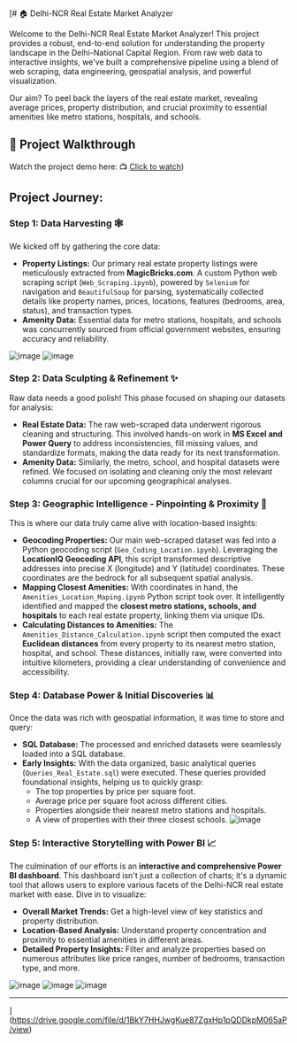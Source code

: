 [# 🏠 Delhi-NCR Real Estate Market Analyzer

Welcome to the Delhi-NCR Real Estate Market Analyzer! This project provides a robust, end-to-end solution for understanding the property landscape in the Delhi-National Capital Region. From raw web data to interactive insights, we've built a comprehensive pipeline using a blend of web scraping, data engineering, geospatial analysis, and powerful visualization.

Our aim? To peel back the layers of the real estate market, revealing average prices, property distribution, and crucial proximity to essential amenities like metro stations, hospitals, and schools.

## 🎥 Project Walkthrough

Watch the project demo here:
📺 [Click to watch]([https://drive.google.com/file/d/1BkY7HHJwgKue87ZgxHp1pQDDkpM065aP/view]))

## Project Journey: 

### Step 1: Data Harvesting 🕸️

We kicked off by gathering the core data:

* **Property Listings:** Our primary real estate property listings were meticulously extracted from **MagicBricks.com**. A custom Python web scraping script (`Web_Scraping.ipynb`), powered by `Selenium` for navigation and `BeautifulSoup` for parsing, systematically collected details like property names, prices, locations, features (bedrooms, area, status), and transaction types.
* **Amenity Data:** Essential data for metro stations, hospitals, and schools was concurrently sourced from official government websites, ensuring accuracy and reliability.

![image](https://github.com/user-attachments/assets/2559ffad-cf28-4a30-84b2-e1733b846619)
![image](https://github.com/user-attachments/assets/18d2bca4-5cd1-4ed2-909c-0f5391f99095) 


### Step 2: Data Sculpting & Refinement ✨

Raw data needs a good polish! This phase focused on shaping our datasets for analysis:

* **Real Estate Data:** The raw web-scraped data underwent rigorous cleaning and structuring. This involved hands-on work in **MS Excel and Power Query** to address inconsistencies, fill missing values, and standardize formats, making the data ready for its next transformation.
* **Amenity Data:** Similarly, the metro, school, and hospital datasets were refined. We focused on isolating and cleaning only the most relevant columns crucial for our upcoming geographical analyses.

### Step 3: Geographic Intelligence - Pinpointing & Proximity 📍

This is where our data truly came alive with location-based insights:

* **Geocoding Properties:** Our main web-scraped dataset was fed into a Python geocoding script (`Geo_Coding_Location.ipynb`). Leveraging the **LocationIQ Geocoding API**, this script transformed descriptive addresses into precise X (longitude) and Y (latitude) coordinates. These coordinates are the bedrock for all subsequent spatial analysis.
* **Mapping Closest Amenities:** With coordinates in hand, the `Amenities_Location_Maping.ipynb` Python script took over. It intelligently identified and mapped the **closest metro stations, schools, and hospitals** to each real estate property, linking them via unique IDs.
* **Calculating Distances to Amenities:** The `Amenities_Distance_Calculation.ipynb` script then computed the exact **Euclidean distances** from every property to its nearest metro station, hospital, and school. These distances, initially raw, were converted into intuitive kilometers, providing a clear understanding of convenience and accessibility.
  

### Step 4: Database Power & Initial Discoveries 📊

Once the data was rich with geospatial information, it was time to store and query:

* **SQL Database:** The processed and enriched datasets were seamlessly loaded into a SQL database.
* **Early Insights:** With the data organized, basic analytical queries (`Queries_Real_Estate.sql`) were executed. These queries provided foundational insights, helping us to quickly grasp:
    * The top properties by price per square foot.
    * Average price per square foot across different cities.
    * Properties alongside their nearest metro stations and hospitals.
    * A view of properties with their three closest schools.
![image](https://github.com/user-attachments/assets/6e252ee8-96a6-475c-b756-c7d53ceb4b32)


### Step 5: Interactive Storytelling with Power BI 📈

The culmination of our efforts is an **interactive and comprehensive Power BI dashboard**. This dashboard isn't just a collection of charts; it's a dynamic tool that allows users to explore various facets of the Delhi-NCR real estate market with ease. Dive in to visualize:

* **Overall Market Trends:** Get a high-level view of key statistics and property distribution.
* **Location-Based Analysis:** Understand property concentration and proximity to essential amenities in different areas.
* **Detailed Property Insights:** Filter and analyze properties based on numerous attributes like price ranges, number of bedrooms, transaction type, and more.
  
![image](https://github.com/user-attachments/assets/0e182f06-f943-4d64-9d64-f0c4018132d4)
![image](https://github.com/user-attachments/assets/40d9bbc9-e52d-497a-bb32-16b7e6ef159c)
![image](https://github.com/user-attachments/assets/832bbc38-d36f-4fc4-8933-2ef713bc5c12)

---
](https://drive.google.com/file/d/1BkY7HHJwgKue87ZgxHp1pQDDkpM065aP/view)
